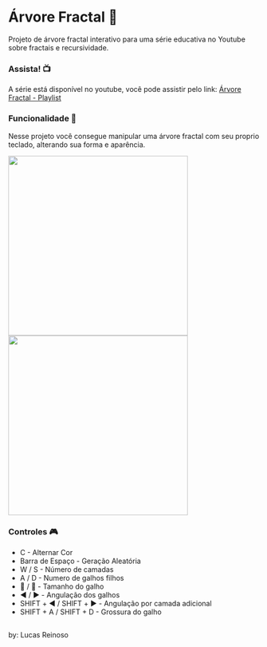# Árvore Fractal :evergreen_tree:

Projeto de árvore fractal interativo para uma série educativa no Youtube sobre fractais e recursividade.

### Assista! :tv:

A série está disponível no youtube, você pode assistir pelo link: [Árvore Fractal - Playlist](https://www.youtube.com/watch?v=g1-h8ZM8ooc&t=1s](https://www.youtube.com/watch?v=WgULw_7rdmc&list=PLx0Ah-mnl58C-Qf1omB7QJJ5FVdUqEmOB))



### Funcionalidade :dart:

Nesse projeto você consegue manipular uma árvore fractal com seu proprio teclado, alterando sua forma e aparência.

<p float="left">
  <img src= "https://github.com/EuReinoso/ArvoreFractal/blob/master/ReadmeImages/FractalTree1.gif" width="360" height="360"/>
  <img src= "https://github.com/EuReinoso/ArvoreFractal/blob/master/ReadmeImages/FractalTree2.gif" width="360" height="360"/>
</p>




### Controles :video_game:

- C - Alternar Cor
- Barra de Espaço - Geração Aleatória
- W / S - Número de camadas
- A / D - Numero de galhos filhos
- :arrow_up_small: /  :arrow_down_small: - Tamanho do galho
- :arrow_backward: /  :arrow_forward: - Angulação dos galhos
- SHIFT + :arrow_backward: / SHIFT + :arrow_forward: - Angulação por camada adicional
- SHIFT + A / SHIFT + D - Grossura do galho
  
## 
by: Lucas Reinoso
